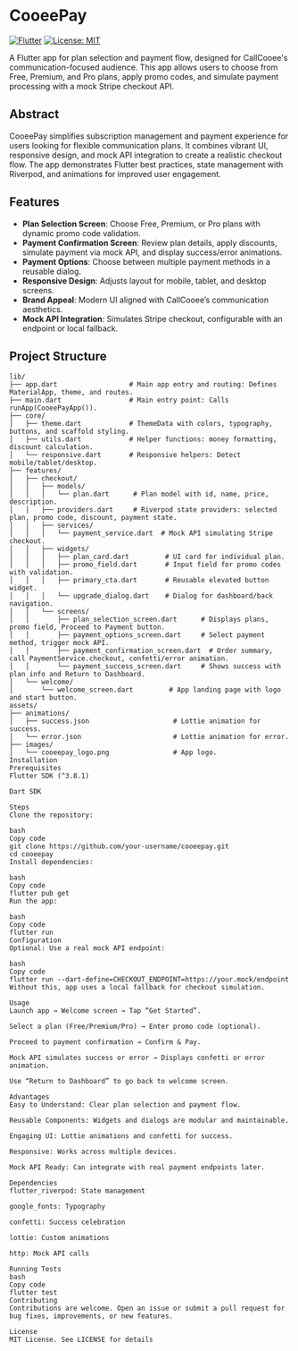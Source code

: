 # CooeePay

[![Flutter](https://img.shields.io/badge/Flutter-3.8.1+-blue.svg)](https://flutter.dev/)
[![License: MIT](https://img.shields.io/badge/License-MIT-yellow.svg)](https://opensource.org/licenses/MIT)

A Flutter app for plan selection and payment flow, designed for CallCooee's communication-focused audience. This app allows users to choose from Free, Premium, and Pro plans, apply promo codes, and simulate payment processing with a mock Stripe checkout API.

## Abstract

CooeePay simplifies subscription management and payment experience for users looking for flexible communication plans. It combines vibrant UI, responsive design, and mock API integration to create a realistic checkout flow. The app demonstrates Flutter best practices, state management with Riverpod, and animations for improved user engagement.

## Features

- **Plan Selection Screen**: Choose Free, Premium, or Pro plans with dynamic promo code validation.
- **Payment Confirmation Screen**: Review plan details, apply discounts, simulate payment via mock API, and display success/error animations.
- **Payment Options**: Choose between multiple payment methods in a reusable dialog.
- **Responsive Design**: Adjusts layout for mobile, tablet, and desktop screens.
- **Brand Appeal**: Modern UI aligned with CallCooee’s communication aesthetics.
- **Mock API Integration**: Simulates Stripe checkout, configurable with an endpoint or local fallback.

## Project Structure

```text
lib/
├── app.dart                  # Main app entry and routing: Defines MaterialApp, theme, and routes.
├── main.dart                 # Main entry point: Calls runApp(CooeePayApp()).
├── core/
│   ├── theme.dart            # ThemeData with colors, typography, buttons, and scaffold styling.
│   ├── utils.dart            # Helper functions: money formatting, discount calculation.
│   └── responsive.dart       # Responsive helpers: Detect mobile/tablet/desktop.
├── features/
│   ├── checkout/
│   │   ├── models/
│   │   │   └── plan.dart      # Plan model with id, name, price, description.
│   │   ├── providers.dart     # Riverpod state providers: selected plan, promo code, discount, payment state.
│   │   ├── services/
│   │   │   └── payment_service.dart  # Mock API simulating Stripe checkout.
│   │   ├── widgets/
│   │   │   ├── plan_card.dart         # UI card for individual plan.
│   │   │   ├── promo_field.dart       # Input field for promo codes with validation.
│   │   │   ├── primary_cta.dart       # Reusable elevated button widget.
│   │   │   └── upgrade_dialog.dart    # Dialog for dashboard/back navigation.
│   │   └── screens/
│   │       ├── plan_selection_screen.dart      # Displays plans, promo field, Proceed to Payment button.
│   │       ├── payment_options_screen.dart     # Select payment method, trigger mock API.
│   │       ├── payment_confirmation_screen.dart  # Order summary, call PaymentService.checkout, confetti/error animation.
│   │       └── payment_success_screen.dart     # Shows success with plan info and Return to Dashboard.
│   └── welcome/
│       └── welcome_screen.dart         # App landing page with logo and start button.
assets/
├── animations/
│   ├── success.json                     # Lottie animation for success.
│   └── error.json                       # Lottie animation for error.
├── images/
│   └── cooeepay_logo.png                # App logo.
Installation
Prerequisites
Flutter SDK (^3.8.1)

Dart SDK

Steps
Clone the repository:

bash
Copy code
git clone https://github.com/your-username/cooeepay.git
cd cooeepay
Install dependencies:

bash
Copy code
flutter pub get
Run the app:

bash
Copy code
flutter run
Configuration
Optional: Use a real mock API endpoint:

bash
Copy code
flutter run --dart-define=CHECKOUT_ENDPOINT=https://your.mock/endpoint
Without this, app uses a local fallback for checkout simulation.

Usage
Launch app → Welcome screen → Tap “Get Started”.

Select a plan (Free/Premium/Pro) → Enter promo code (optional).

Proceed to payment confirmation → Confirm & Pay.

Mock API simulates success or error → Displays confetti or error animation.

Use “Return to Dashboard” to go back to welcome screen.

Advantages
Easy to Understand: Clear plan selection and payment flow.

Reusable Components: Widgets and dialogs are modular and maintainable.

Engaging UI: Lottie animations and confetti for success.

Responsive: Works across multiple devices.

Mock API Ready: Can integrate with real payment endpoints later.

Dependencies
flutter_riverpod: State management

google_fonts: Typography

confetti: Success celebration

lottie: Custom animations

http: Mock API calls

Running Tests
bash
Copy code
flutter test
Contributing
Contributions are welcome. Open an issue or submit a pull request for bug fixes, improvements, or new features.

License
MIT License. See LICENSE for details
